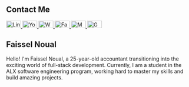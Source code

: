 ## Contact Me

<a href="https://www.linkedin.com/in/faissel-noual-8b81ab20b/" target="_blank" rel="noreferrer">
  <img src="https://img.shields.io/badge/LinkedIn-0077B5?style=flat-square&logo=linkedin&logoColor=white" alt="LinkedIn" width="40" height="20" />
</a>

<a href="https://www.youtube.com/channel/faisselnoual" target="_blank" rel="noreferrer">
  <img src="https://img.shields.io/badge/YouTube-FF0000?style=flat-square&logo=youtube&logoColor=white" alt="YouTube" width="40" height="20" />
</a>

<a href="https://wa.me/+212777840918" target="_blank" rel="noreferrer">
  <img src="https://img.shields.io/badge/WhatsApp-25D366?style=flat-square&logo=whatsapp&logoColor=white" alt="WhatsApp" width="40" height="20" />
</a>

<a href="https://www.facebook.com/faisselnoual" target="_blank" rel="noreferrer">
  <img src="https://img.shields.io/badge/Facebook-1877F2?style=flat-square&logo=facebook&logoColor=white" alt="Facebook" width="40" height="20" />
</a>

<a href="https://medium.com/@noualfaissel" target="_blank" rel="noreferrer">
  <img src="https://img.shields.io/badge/Medium-12100E?style=flat-square&logo=medium&logoColor=white" alt="Medium" width="40" height="20" />
</a>

<a href="mailto:Noualfaissel@gmail.com" target="_blank" rel="noreferrer">
  <img src="https://img.shields.io/badge/Gmail-D14836?style=flat-square&logo=gmail&logoColor=white" alt="Gmail" width="40" height="20" />
</a>

## Faissel Noual

Hello! I'm Faissel Noual,
a 25-year-old accountant transitioning into the exciting world of full-stack development. Currently,
I am a student in the ALX software engineering program, working hard to master my skills and build amazing projects.




